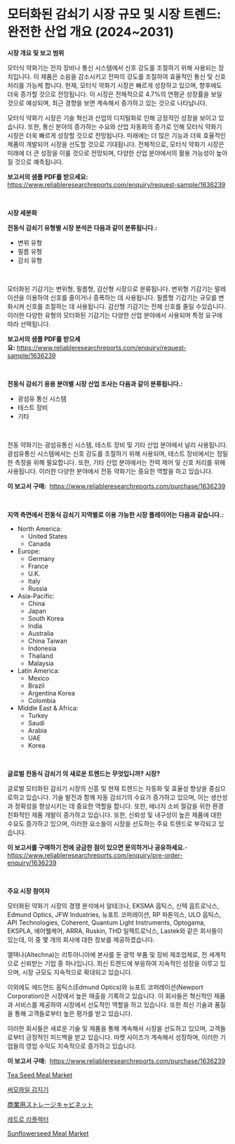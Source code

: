 <p><h1>모터화된 감쇠기 시장 규모 및 시장 트렌드: 완전한 산업 개요 (2024~2031)</h1></p><p><strong>시장 개요 및 보고 범위</strong></p>
<p><p>모터식 약화기는 전자 장비나 통신 시스템에서 신호 강도를 조절하기 위해 사용되는 장치입니다. 이 제품은 소음을 감소시키고 전파의 강도를 조절하여 효율적인 통신 및 신호 처리를 가능케 합니다. 현재, 모터식 약화기 시장은 빠르게 성장하고 있으며, 향후에도 더욱 증가할 것으로 전망됩니다. 이 시장은 전체적으로 4.7%의 연평균 성장률을 보일 것으로 예상되며, 최근 경향을 보면 계속해서 증가하고 있는 것으로 나타납니다.</p><p>모터식 약화기 시장은 기술 혁신과 산업의 디지털화로 인해 긍정적인 성장을 보이고 있습니다. 또한, 통신 분야의 증가하는 수요와 산업 자동화의 증가로 인해 모터식 약화기 시장은 더욱 빠르게 성장할 것으로 전망됩니다. 미래에는 더 많은 기능과 더욱 효율적인 제품이 개발되어 시장을 선도할 것으로 기대됩니다. 전체적으로, 모터식 약화기 시장은 미래에 더 큰 성장을 이룰 것으로 전망되며, 다양한 산업 분야에서의 활용 가능성이 높아질 것으로 예측됩니다.</p></p>
<p><strong>보고서의 샘플 PDF를 받으세요:</strong> <a href="https://www.reliableresearchreports.com/enquiry/request-sample/1636239">https://www.reliableresearchreports.com/enquiry/request-sample/1636239</a></p>
<p>&nbsp;</p>
<p><strong>시장 세분화</strong></p>
<p><strong>전동식 감쇠기 유형별 시장 분석은 다음과 같이 분류됩니다.:</strong></p>
<p><ul><li>변위 유형</li><li>필름 유형</li><li>감쇠 유형</li></ul></p>
<p>&nbsp;</p>
<p><p>모터화된 기감기는 변위형, 필름형, 감산형 시장으로 분류됩니다. 변위형 기감기는 말레이션을 이용하여 신호를 줄이거나 증폭하는 데 사용됩니다. 필름형 기감기는 규모를 변화시켜 신호를 조절하는 데 사용됩니다. 감산형 기감기는 전체 신호를 줄일 수있습니다. 이러한 다양한 유형의 모터화된 기감기는 다양한 산업 분야에서 사용되며 특정 요구에 따라 선택됩니다.</p></p>
<p><strong>보고서의 샘플 PDF를 받으세요:</strong>&nbsp;<a href="https://www.reliableresearchreports.com/enquiry/request-sample/1636239">https://www.reliableresearchreports.com/enquiry/request-sample/1636239</a></p>
<p>&nbsp;</p>
<p><strong> 전동식 감쇠기 응용 분야별 시장 산업 조사는 다음과 같이 분류됩니다.:</strong></p>
<p><ul><li>광섬유 통신 시스템</li><li>테스트 장비</li><li>기타</li></ul></p>
<p>&nbsp;</p>
<p><p>전동 약화기는 광섬유통신 시스템, 테스트 장비 및 기타 산업 분야에서 널리 사용됩니다. 광섬유통신 시스템에서는 신호 강도를 조절하기 위해 사용되며, 테스트 장비에서는 정밀한 측정을 위해 필요합니다. 또한, 기타 산업 분야에서는 전력 제어 및 신호 처리를 위해 사용됩니다. 이러한 다양한 분야에서 전동 약화기는 중요한 역할을 하고 있습니다.</p></p>
<p><strong>이 보고서 구매:</strong>&nbsp; <a href="https://www.reliableresearchreports.com/purchase/1636239">https://www.reliableresearchreports.com/purchase/1636239</a></p>
<p>&nbsp;</p>
<p><strong>지역 측면에서 전동식 감쇠기 지역별로 이용 가능한 시장 플레이어는 다음과 같습니다.:</strong></p>
<p><ul>
    <li>
        North America:
        <ul>
            <li>United States</li>
            <li>Canada</li>
        </ul>
    </li>
    <li>
        Europe:
        <ul>
            <li>Germany</li>
            <li>France</li>
            <li>U.K.</li>
            <li>Italy</li>
            <li>Russia</li>
        </ul>
    </li>
    <li>
        Asia-Pacific:
        <ul>
            <li>China</li>
            <li>Japan</li>
            <li>South Korea</li>
            <li>India</li>
            <li>Australia</li>
            <li>China Taiwan</li>
            <li>Indonesia</li>
            <li>Thailand</li>
            <li>Malaysia</li>
        </ul>
    </li>
    <li>
        Latin America:
        <ul>
            <li>Mexico</li>
            <li>Brazil</li>
            <li>Argentina Korea</li>
            <li>Colombia</li>
        </ul>
    </li>
    <li>
        Middle East & Africa:
        <ul>
            <li>Turkey</li>
            <li>Saudi</li>
            <li>Arabia</li>
            <li>UAE</li>
            <li>Korea</li>
        </ul>
    </li>
    </ul></p>
<p>&nbsp;</p>
<p><strong>글로벌 전동식 감쇠기 의 새로운 트렌드는 무엇입니까? 시장?</strong></p>
<p><p>글로벌 모터화된 감쇠기 시장의 신흥 및 현재 트렌드는 자동화 및 효율성 향상을 중심으로하고 있습니다. 기술 발전과 함께 자동 감쇠기의 수요가 증가하고 있으며, 이는 생산성과 정확성을 향상시키는 데 중요한 역할을 합니다. 또한, 에너지 소비 절감을 위한 환경 친화적인 제품 개발이 증가하고 있습니다. 또한, 신뢰성 및 내구성이 높은 제품에 대한 수요도 증가하고 있으며, 이러한 요소들이 시장을 선도하는 주요 트렌드로 부각되고 있습니다.</p></p>
<p><strong>이 보고서를 구매하기 전에 궁금한 점이 있으면 문의하거나 공유하세요.</strong>- <a href="https://www.reliableresearchreports.com/enquiry/pre-order-enquiry/1636239">https://www.reliableresearchreports.com/enquiry/pre-order-enquiry/1636239</a></p>
<p>&nbsp;</p>
<p><strong>주요 시장 참여자</strong></p>
<p><p>모터화된 약화기 시장의 경쟁 분석에서 알테크나, EKSMA 옵틱스, 신텍 옵트로닉스, Edmund Optics, JFW Industries, 뉴포트 코퍼레이션, RP 파톤익스, ULO 옵틱스, API Technologies, Coherent, Quantum Light Instruments, Optogama, EKSPLA, 에어웰케어, ARRA, Ruskin, THD 일렉트로닉스, Lastek와 같은 회사들이 있는데, 이 중 몇 개의 회사에 대한 정보를 제공하겠습니다.</p><p>앨텍나(Altechna)는 리투아니아에 본사를 둔 광학 부품 및 장비 제조업체로, 전 세계적으로 신뢰받는 기업 중 하나입니다. 최신 트렌드에 부응하여 지속적인 성장을 이루고 있으며, 시장 규모도 지속적으로 확대되고 있습니다.</p><p>이외에도 에드먼드 옵틱스(Edmund Optics)와 뉴포트 코퍼레이션(Newport Corporation)은 시장에서 높은 매출을 기록하고 있습니다. 이 회사들은 혁신적인 제품과 서비스를 제공하여 시장에서 선도적인 역할을 하고 있습니다. 또한 최신 기술과 품질을 통해 고객들로부터 높은 평가를 받고 있습니다.</p><p>이러한 회사들은 새로운 기술 및 제품을 통해 계속해서 시장을 선도하고 있으며, 고객들로부터 긍정적인 피드백을 받고 있습니다. 마켓 사이즈가 계속해서 성장하며, 이러한 기업들의 영업 수익도 지속적으로 증가하고 있습니다.</p></p>
<p><strong>이 보고서 구매:</strong>&nbsp;&nbsp;<a href="https://www.reliableresearchreports.com/purchase/1636239">https://www.reliableresearchreports.com/purchase/1636239</a></p>
<p><p><a href="https://issuu.com/reportprime-2/docs/tea-seed-meal-market-size-2030.pptx">Tea Seed Meal Market</a></p><p><a href="https://github.com/lkwggful07722/Market-Research-Report-List-1/blob/main/10935307667.md">써모파일 감지기</a></p><p><a href="https://medium.com/@jacksonmith1931/%E5%95%86%E6%A5%AD%E7%94%A8%E5%8F%8E%E7%B4%8D%E3%82%AD%E3%83%A3%E3%83%93%E3%83%8D%E3%83%83%E3%83%88%E5%B8%82%E5%A0%B4%E3%81%AE%E3%83%88%E3%83%AC%E3%83%B3%E3%83%89%E3%81%A8%E5%B8%82%E5%A0%B4%E5%88%86%E6%9E%90-2024%E5%B9%B4%E3%81%8B%E3%82%892031%E5%B9%B4%E3%81%BE%E3%81%A7%E3%81%AE%E4%BA%88%E6%B8%AC-7b6603a3539e">商業用ストレージキャビネット</a></p><p><a href="https://github.com/ZacharyScthmitt4465/Market-Research-Report-List-1/blob/main/61427077668.md">레트로 리플렉터</a></p><p><a href="https://issuu.com/reportprime-2/docs/sunflowerseed-meal-market-size-2030.pptx">Sunflowerseed Meal Market</a></p></p>
